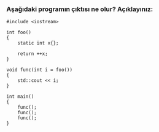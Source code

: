 <h3>Aşağıdaki programın çıktısı ne olur? Açıklayınız:</h3>

```
#include <iostream>

int foo()
{
	static int x{};
	
	return ++x;
}

void func(int i = foo())
{
	std::cout << i;
}

int main()
{
	func();
	func();
	func();
}
```

